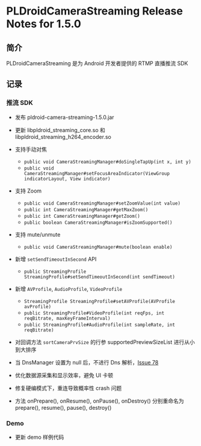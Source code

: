 # PLDroidCameraStreaming Release Notes for 1.5.0

## 简介
PLDroidCameraStreaming 是为 Android 开发者提供的 RTMP 直播推流 SDK

## 记录

### 推流 SDK
  - 发布 pldroid-camera-streaming-1.5.0.jar
  - 更新 libpldroid_streaming_core.so 和 libpldroid_streaming_h264_encoder.so
  - 支持手动对焦
    - `public void CameraStreamingManager#doSingleTapUp(int x, int y)`
    - `public void CameraStreamingManager#setFocusAreaIndicator(ViewGroup indicatorLayout, View indicator)`
  - 支持 Zoom
    - `public void CameraStreamingManager#setZoomValue(int value)`
    - `public int CameraStreamingManager#getMaxZoom()`
    - `public int CameraStreamingManager#getZoom()`
    - `public boolean CameraStreamingManager#isZoomSupported()`
  - 支持 mute/unmute
    - `public void CameraStreamingManager#mute(boolean enable)`
  - 新增 `setSendTimeoutInSecond` API
    - `public StreamingProfile StreamingProfile#setSendTimeoutInSecond(int sendTimeout)`  
  - 新增 `AVProfile`, `AudioProfile`, `VideoProfile`
    - `StreamingProfile StreamingProfile#setAVProfile(AVProfile avProfile)`
    - `public StreamingProfile#VideoProfile(int reqFps, int reqBitrate, maxKeyFrameInterval)`
    - `public StreamingProfile#AudioProfile(int sampleRate, int reqBitrate)`
    
  - 对回调方法 `sortCameraPrvSize` 的行参 supportedPreviewSizeList 进行从小到大排序
  - 当 DnsManager 设置为 null 后，不进行 Dns 解析，[Issue 78](https://github.com/pili-engineering/PLDroidCameraStreaming/issues/78)
  - 优化数据源采集和显示效率，避免 UI 卡顿
  - 修复硬编模式下，重连导致概率性 crash 问题
  - 方法 onPrepare(), onResume(), onPause(), onDestroy() 分别重命名为 prepare(), resume(), pause(), destroy()

### Demo
  - 更新 demo 样例代码
